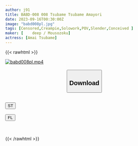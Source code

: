 ```yaml
---
author: j91
title: BABD-008 008 Tsubame Tsubame Amayori
date: 2023-09-16T00:30:00Z
image: "babd008pl.jpg"
tags: [Censored,Creampie,Solowork,POV,Slender,Conceived	]
maker: [	deep / Mousozoku]
actress: [Amai Tsubame]
---
```



{{< rawhtml >}}

<div class="video" data-videoid="ZVkZlojXPXsqWRD">
    <a href="javascript:;">
        <img src="https://my.j91.asia/posts/babd008pl/babd008pl.jpg" width="WIDTH" height="HEIGHT" alt="babd008pl.mp4" loading="lazy">
    </a>
</div>

<script type="text/javascript" src="https://j91.asia/asset/on-demand-st.js"></script>

<br>
  <link rel="stylesheet" href="https://j91.asia/asset/bs5.css">
  
  <center>
  <button class="btn btn-primary" type="button" data-bs-toggle="collapse" data-bs-target=".multi-collapse" aria-expanded="false" aria-controls="multiCollapseExample1 multiCollapseExample2"><h2>Download</h2></button></center>
</p>
<div class="row">
  <div class="col">
    <div class="collapse multi-collapse" id="multiCollapseExample1">
      <div class="card card-body">
	      	      <br>
<div class="buttons">  
<a href="https://streamtape.to/v/ZVkZlojXPXsqWRD"><button class="btn-hover color-3"><i class="fa fa-download"></i> ST</button></a></div>
    </div>
  </div>
</div>
  <div class="col">
    <div class="collapse multi-collapse" id="multiCollapseExample2">
      <div class="card card-body">
	      <br>
<div class="buttons">
    <a href="https://filelions.online/f/99pldc0u6ati"><button class="btn-hover color-9"><i class="fa fa-download"></i> FL</button></a></div>
<br><br>
      </div>
    </div>
  </div>
</div>

{{< /rawhtml >}}